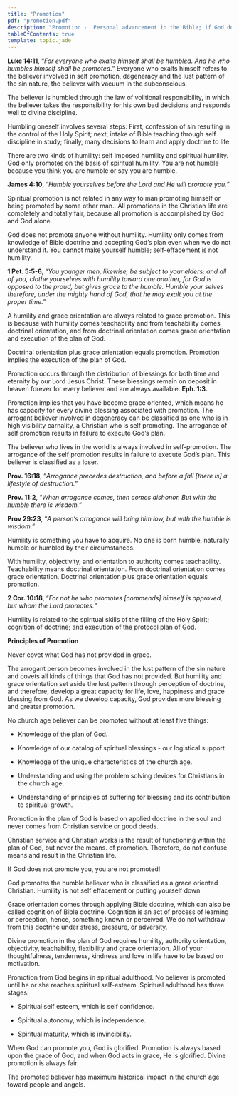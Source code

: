 ```yaml
---
title: "Promotion"
pdf: "promotion.pdf"
description: "Promotion -  Personal advancement in the Bible; if God does not promote you, you're not promoted!"
tableOfContents: true
template: topic.jade
---
```


**Luke 14:11**, “_For everyone who exalts himself shall be humbled. And he who humbles himself shall be promoted._” Everyone who exalts himself refers to the believer involved in self promotion, degeneracy and the lust pattern of the sin nature, the believer with vacuum in the subconscious.

The believer is humbled through the law of volitional responsibility, in which the believer takes the responsibility for his own bad decisions and responds well to divine discipline.

Humbling oneself involves several steps: First, confession of sin resulting in the control of the Holy Spirit; next, intake of Bible teaching through self discipline in study; finally, many decisions to learn and apply doctrine to life.

There are two kinds of humility: self imposed humility and spiritual humility. God only promotes on the basis of spiritual humility. You are not humble because you think you are humble or say you are humble.

**James 4:10**, “_Humble yourselves before the Lord and He will promote you._”

Spiritual promotion is not related in any way to man promoting himself or being promoted by some other man.. All promotions in the Christian life are completely and totally fair, because all promotion is accomplished by God and God alone.

God does not promote anyone without humility. Humility only comes from knowledge of Bible doctrine and accepting God’s plan even when we do not understand it. You cannot make yourself humble; self-effacement is not humility.

**1 Pet. 5:5-6**, “_You younger men, likewise, be subject to your elders; and all of you, clothe yourselves with humility toward one another, for God is opposed to the proud, but gives grace to the humble. Humble your selves therefore, under the mighty hand of God, that he may exalt you at the proper time._”

A humility and grace orientation are always related to grace promotion. This is because with humility comes teachability and from teachability comes doctrinal orientation, and from doctrinal orientation comes grace orientation and execution of the plan of God.

Doctrinal orientation plus grace orientation equals promotion. Promotion implies the execution of the plan of God.

Promotion occurs through the distribution of blessings for both time and eternity by our Lord Jesus Christ. These blessings remain on deposit in heaven forever for every believer and are always available. **Eph. 1:3.**

Promotion implies that you have become grace oriented, which means he has capacity for every divine blessing associated with promotion. The arrogant believer involved in degeneracy can be classified as one who is in high visibility carnality, a Christian who is self promoting. The arrogance of self promotion results in failure to execute God’s plan.

The believer who lives in the world is always involved in self-promotion. The arrogance of the self promotion results in failure to execute God’s plan. This believer is classified as a loser.

**Prov. 16:18**, “_Arrogance precedes destruction, and before a fall [there is] a lifestyle of destruction._”

**Prov. 11:2**, “_When arrogance comes, then comes dishonor. But with the humble there is wisdom._”

**Prov 29:23**, “_A person’s arrogance will bring him low, but with the humble is wisdom._”

Humility is something you have to acquire. No one is born humble, naturally humble or humbled by their circumstances.

With humility, objectivity, and orientation to authority comes teachability. Teachability means doctrinal orientation. From doctrinal orientation comes grace orientation. Doctrinal orientation plus grace orientation equals promotion.

**2 Cor. 10:18**, “_For not he who promotes [commends] himself is approved, but whom the Lord promotes._”

Humility is related to the spiritual skills of the filling of the Holy Spirit; cognition of doctrine; and execution of the protocol plan of God.

**Principles of Promotion**

Never covet what God has not provided in grace.

The arrogant person becomes involved in the lust pattern of the sin nature and covets all kinds of things that God has not provided. But humility and grace orientation set aside the lust pattern through perception of doctrine, and therefore, develop a great capacity for life, love, happiness and grace blessing from God. As we develop capacity, God provides more blessing and greater promotion.

No church age believer can be promoted without at least five things:

* Knowledge of the plan of God.

* Knowledge of our catalog of spiritual blessings - our logistical support.

* Knowledge of the unique characteristics of the church age.

* Understanding and using the problem solving devices for Christians in the church age.

* Understanding of principles of suffering for blessing and its contribution to spiritual growth.

Promotion in the plan of God is based on applied doctrine in the soul and never comes from Christian service or good deeds.

Christian service and Christian works is the result of functioning within the plan of God, but never the means. of promotion. Therefore, do not confuse means and result in the Christian life.

If God does not promote you, you are not promoted!

God promotes the humble believer who is classified as a grace oriented Christian. Humility is not self effacement or putting yourself down.

Grace orientation comes through applying Bible doctrine, which can also be called cognition of Bible doctrine. Cognition is an act of process of learning or perception, hence, something known or perceived. We do not withdraw from this doctrine under stress, pressure, or adversity.

Divine promotion in the plan of God requires humility, authority orientation, objectivity, teachability, flexibility and grace orientation. All of your thoughtfulness, tenderness, kindness and love in life have to be based on motivation.

Promotion from God begins in spiritual adulthood. No believer is promoted until he or she reaches spiritual self-esteem. Spiritual adulthood has three stages:

* Spiritual self esteem, which is self confidence.

* Spiritual autonomy, which is independence.

* Spiritual maturity, which is invincibility.

When God can promote you, God is glorified. Promotion is always based upon the grace of God, and when God acts in grace, He is glorified. Divine promotion is always fair.

The promoted believer has maximum historical impact in the church age toward people and angels.

